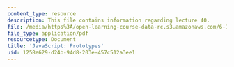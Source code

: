 ```yaml
---
content_type: resource
description: This file contains information regarding lecture 40.
file: /media/https%3A/open-learning-course-data-rc.s3.amazonaws.com/6-170-software-studio-spring-2013/1258e629d24b94d8203e457c512a3ee1_MIT6_170S13_40-java-prot.pdf
file_type: application/pdf
resourcetype: Document
title: 'JavaScript: Prototypes'
uid: 1258e629-d24b-94d8-203e-457c512a3ee1
---
```

